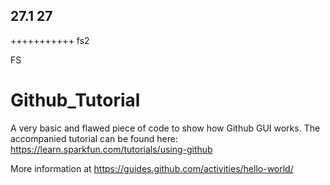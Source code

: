 27.1
27
-------
+++++++++++
fs2



FS
# Github_Tutorial
A very basic and flawed piece of code to show how Github GUI works.
The accompanied tutorial can be found here:
https://learn.sparkfun.com/tutorials/using-github

More information at
https://guides.github.com/activities/hello-world/
